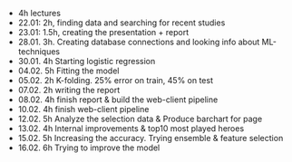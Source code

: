 - 	 4h lectures
- 22.01: 2h, finding data and searching for recent studies
- 23.01: 1.5h, creating the presentation + report
- 28.01. 3h. Creating database connections and looking info about ML-techniques
- 30.01. 4h Starting logistic regression
- 04.02. 5h Fitting the model
- 05.02. 2h K-folding. 25% error on train, 45% on test
- 07.02. 2h writing the report
- 08.02. 4h finish report & build the web-client pipeline 
- 10.02. 4h finish web-client pipeline
- 12.02. 5h Analyze the selection data & Produce barchart for page
- 13.02. 4h Internal improvements & top10 most played heroes
- 15.02. 5h Increasing the accuracy. Trying ensemble & feature selection
- 16.02. 6h Trying to improve the model
